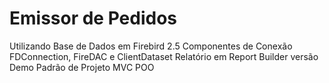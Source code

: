 # Emissor de Pedidos
Utilizando Base de Dados em Firebird 2.5
Componentes de Conexão FDConnection, FireDAC e ClientDataset
Relatório em Report Builder versão Demo
Padrão de Projeto MVC
POO
